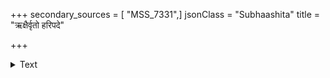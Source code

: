 +++
secondary_sources = [ "MSS_7331",]
jsonClass = "Subhaashita"
title = "ऋक्षैर्वृतो हरिपदे"

+++

<details><summary>Text</summary>

ऋक्षैर्वृतो हरिपदे निवसन् समीर- संतानशैत्यजनकः कुमुदप्रमोदी।  
निघ्नन् निशाचरतमः पृथुनीललक्ष्मा तारापतिः स्फुरति चित्रमनङ्गदोऽयम्॥
</details>
